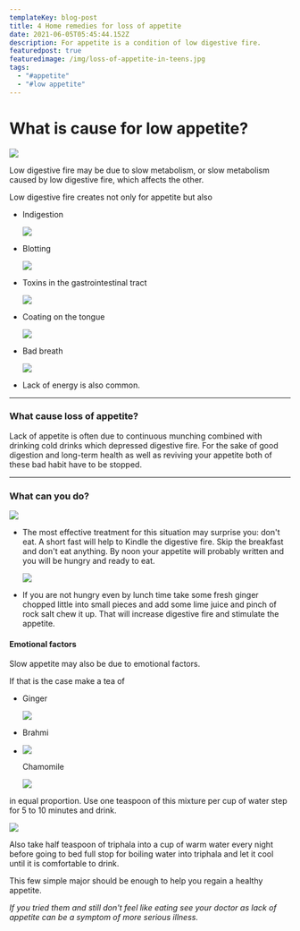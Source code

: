 ```yaml
---
templateKey: blog-post
title: 4 Home remedies for loss of appetite
date: 2021-06-05T05:45:44.152Z
description: For appetite is a condition of low digestive fire.
featuredpost: true
featuredimage: /img/loss-of-appetite-in-teens.jpg
tags:
  - "#appetite"
  - "#low appetite"
---
```



<!--StartFragment--><!--StartFragment-->

<style>

::-webkit-scrollbar{

width: 10px;

}

::-webkit-scrollbar-track{

border-radius: 5px;

box-shadow: inset 0 0 10px rgba(0,0,0,0.25 green, blue, alpha);

}

::-webkit-scrollbar-thumb {

border-radius: 5px;

background-color: #009578;

}

::-webkit-scrollbar-thumb :hover{

background-color: #6dcdb1;

}

</style>

<!--EndFragment-->

# What is cause for low appetite?

[![](https://1.bp.blogspot.com/-WxknKJQYQfE/YLMscFCnPAI/AAAAAAAAAXE/-_d07PN2B4oH7Lb4N9vyhSGEBrb7REJmgCNcBGAsYHQ/s320/Loss-of-Appetite-In-Teens.jpg)](https://www.blogger.com/u/1/blog/post/edit/7168298537165131910/4302321458157453588#)

 Low digestive fire may be due to slow metabolism, or slow metabolism caused by low digestive fire, which affects the other.

Low digestive fire creates not only for appetite but also

* Indigestion

  [![](https://1.bp.blogspot.com/-qKehrjLhjR8/YLMtNapaznI/AAAAAAAAAYU/lepMO4kT55Af6KfFRyV6xOIDbAUMofFMACNcBGAsYHQ/s320/1135057226-H.jpg)](https://www.blogger.com/u/1/blog/post/edit/7168298537165131910/4302321458157453588#)
* Blotting

  [![](https://1.bp.blogspot.com/-tUEibri4_Gs/YLMtRqjgyVI/AAAAAAAAAYY/GGUGTtjEzJYe2qTM49WPRzuLVECzyiuJgCNcBGAsYHQ/s320/Bloated-Belly.jpg)](https://www.blogger.com/u/1/blog/post/edit/7168298537165131910/4302321458157453588#)
* Toxins in the gastrointestinal tract

  [![](https://1.bp.blogspot.com/-B-cpZXHxQao/YLMtWXSxArI/AAAAAAAAAYc/UlYh69Q72I8U2Bwx2D20AA99DlFI0btnwCNcBGAsYHQ/s320/ESTRE%25C3%2591IMIENTO.jpg)](https://www.blogger.com/u/1/blog/post/edit/7168298537165131910/4302321458157453588#)
* Coating on the tongue

  [![](https://1.bp.blogspot.com/-Ng5HRlviiF4/YLMtf2R0wwI/AAAAAAAAAYg/IFsJV_QEbWsufVJKcn4ueIIMpiIuCsixwCNcBGAsYHQ/s320/Tongueb-x707.jpg)](https://www.blogger.com/u/1/blog/post/edit/7168298537165131910/4302321458157453588#)
* Bad breath

  [![](https://1.bp.blogspot.com/-pffhn4C8Qb4/YLMtlykrtXI/AAAAAAAAAYk/vkuXb0VCz9ganErYrrLGPtCWngBTojcQQCNcBGAsYHQ/s320/preferreddentalcaresantarosa.com1_.jpg)](https://www.blogger.com/u/1/blog/post/edit/7168298537165131910/4302321458157453588#)
* Lack of energy is also common.

- - -

### What cause loss of appetite?

Lack of appetite is often due to continuous munching combined with drinking cold drinks which depressed digestive fire. For the sake of good digestion and long-term health as well as reviving your appetite both of these bad habit have to be stopped.

- - -

### What can you do?

[![](https://1.bp.blogspot.com/-JvZR68kF-3Y/YLMukNRORaI/AAAAAAAAAZE/XT12n-JZSecv8MDRiPKTEP0yTM-R-2LBwCNcBGAsYHQ/s320/Split-Intermittent-Fasting-The-Meadowglade.jpg)](https://www.blogger.com/u/1/blog/post/edit/7168298537165131910/4302321458157453588#)

* The most effective treatment for this situation may surprise you: don't eat. A short fast will help to Kindle the digestive fire. Skip the breakfast and don't eat anything. By noon your appetite will probably written and you will be hungry and ready to eat.

  [![](https://1.bp.blogspot.com/-8cmymaTXeTg/YLMutuw9FnI/AAAAAAAAAZI/-8T0B-BwrcEaOccSSOi4zk2U0GyM6tkNQCNcBGAsYHQ/s320/ginger.jpg)](https://www.blogger.com/u/1/blog/post/edit/7168298537165131910/4302321458157453588#)
* If you are not hungry even by lunch time take some fresh ginger chopped little into small pieces and add some lime juice and pinch of rock salt chew it up. That will increase digestive fire and stimulate the appetite.

#### Emotional factors

Slow appetite may also be due to emotional factors.

If that is the case make a tea of

* Ginger

  [![](https://1.bp.blogspot.com/-YycI1-phvEw/YLMu5DzgO5I/AAAAAAAAAZQ/oZpVUQ2_PjMMLbDzDUzBCzJhHnTDchq1gCNcBGAsYHQ/s320/ginger.jpg)](https://www.blogger.com/u/1/blog/post/edit/7168298537165131910/4302321458157453588#)
* Brahmi
* [![](https://1.bp.blogspot.com/-8zr88GRlSDI/YLMvEDpZO2I/AAAAAAAAAZY/uy5AIqehvW0dVZG6sOJJ2VIVO7InTqtzQCNcBGAsYHQ/s320/brahmi_620x351_51492412154.jpg)](https://www.blogger.com/u/1/blog/post/edit/7168298537165131910/4302321458157453588#)

  Chamomile

  [![](https://1.bp.blogspot.com/-8pJUSV6mUCc/YLMvLAOUclI/AAAAAAAAAZg/WQznQMVnGaIUy1JwDcbfw74aGyZZkjvTQCNcBGAsYHQ/s320/chamomile-tea-thumb.jpg)](https://www.blogger.com/u/1/blog/post/edit/7168298537165131910/4302321458157453588#)

in equal proportion. Use one teaspoon of this mixture per cup of water step for 5 to 10 minutes and drink.

[![](https://1.bp.blogspot.com/-WVNYhHJhcXU/YLMveZ1Dm2I/AAAAAAAAAZo/jt_u9vkhxvgASuL_gMzC0JJ1z0fwCFPEACNcBGAsYHQ/s320/triphala-herbal-medicine-that-combination-260nw-1791984443.jpg)](https://www.blogger.com/u/1/blog/post/edit/7168298537165131910/4302321458157453588#)

Also take half teaspoon of triphala into a cup of warm water every night before going to bed full stop for boiling water into triphala and let it cool until it is comfortable to drink.

This few simple major should be enough to help you regain a healthy appetite.

*If you tried them and still don't feel like eating see your doctor as lack of appetite can be a symptom of more serious illness.*

<!--EndFragment-->